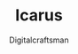 ---
title: "Icarus"
thumbnail: 'images/theme/thumbnail/hugo-icarus.png'
github: https://github.com/digitalcraftsman/hugo-icarus-theme
demo: https://themes.gohugo.io/theme/hugo-icarus/
author: Digitalcraftsman
ssg:
  - Hugo
---
